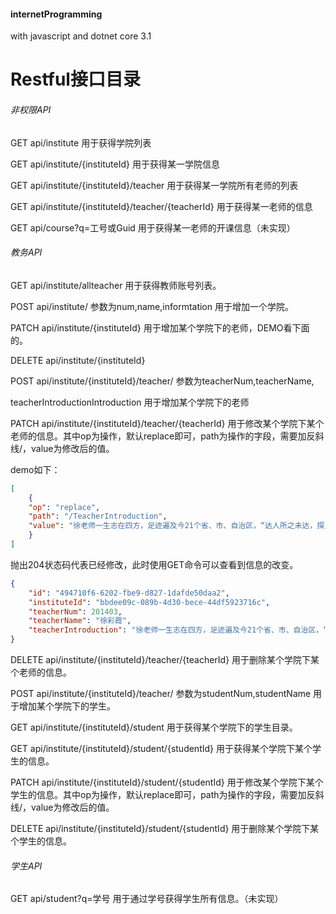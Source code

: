 #### internetProgramming

with javascript and dotnet core 3.1



# Restful接口目录

###### 非权限API

GET api/institute 用于获得学院列表

GET api/institute/{instituteId} 用于获得某一学院信息

GET api/institute/{instituteId}/teacher 用于获得某一学院所有老师的列表

GET api/institute/{instituteId}/teacher/{teacherId} 用于获得某一老师的信息

GET api/course?q=工号或Guid 用于获得某一老师的开课信息（未实现）

###### 教务API

GET api/institute/allteacher 用于获得教师账号列表。

POST api/institute/ 参数为num,name,informtation 用于增加一个学院。

PATCH api/institute/{instituteId} 用于增加某个学院下的老师，DEMO看下面的。

DELETE api/institute/{instituteId} 

POST api/institute/{instituteId}/teacher/ 参数为teacherNum,teacherName,

teacherIntroductionIntroduction 用于增加某个学院下的老师

PATCH api/institute/{instituteId}/teacher/{teacherId} 用于修改某个学院下某个老师的信息。其中op为操作，默认replace即可，path为操作的字段，需要加反斜线/，value为修改后的值。

demo如下：

```json
[
    {
    "op": "replace",
    "path": "/TeacherIntroduction",
    "value": "徐老师一生志在四方，足迹遍及今21个省、市、自治区，“达人所之未达，探人所之未知”，所到之处，探幽寻秘，并记有游记，记录观察到的各种现象、人文、地理、动植物等状况。"
    }
]
```

抛出204状态码代表已经修改，此时使用GET命令可以查看到信息的改变。

```json
{
    "id": "494710f6-6202-fbe9-d827-1dafde50daa2",
    "instituteId": "bbdee09c-089b-4d30-bece-44df5923716c",
    "teacherNum": 201403,
    "teacherName": "徐彩霞",
    "teacherIntroduction": "徐老师一生志在四方，足迹遍及今21个省、市、自治区，“达人所之未达，探人所之未知”，所到之处，探幽寻秘，并记有游记，记录观察到的各种现象、人文、地理、动植物等状况。"
}
```

DELETE api/institute/{instituteId}/teacher/{teacherId} 用于删除某个学院下某个老师的信息。

POST api/institute/{instituteId}/teacher/ 参数为studentNum,studentName 用于增加某个学院下的学生。

GET api/institute/{instituteId}/student 用于获得某个学院下的学生目录。

GET api/institute/{instituteId}/student/{studentId} 用于获得某个学院下某个学生的信息。

PATCH api/institute/{instituteId}/student/{studentId} 用于修改某个学院下某个学生的信息。其中op为操作，默认replace即可，path为操作的字段，需要加反斜线/，value为修改后的值。

DELETE api/institute/{instituteId}/student/{studentId} 用于删除某个学院下某个学生的信息。

###### 学生API

GET api/student?q=学号  用于通过学号获得学生所有信息。（未实现）

 